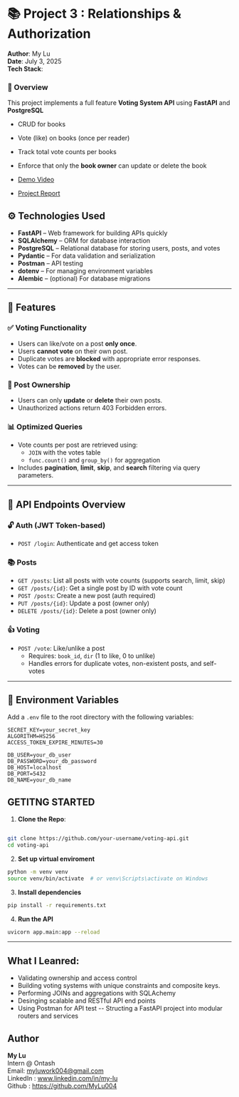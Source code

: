 # 📚 Project 3 : Relationships & Authorization

**Author**: My Lu  
**Date**: July 3, 2025  
**Tech Stack**: 


### 📌 Overview
This project implements a full feature **Voting System API** using **FastAPI** and **PostgreSQL** 
- CRUD for books
- Vote (like) on books (once per reader)
- Track total vote counts per books
- Enforce that only the **book owner** can update or delete the book 


- [Demo Video]()
- [Project Report](https://docs.google.com/document/d/1fOFSbPFd767ILrwKZC0wSJikoSD7kNX7QSBec4XpKZU/edit?usp=sharing)

## ⚙️ Technologies Used

- **FastAPI** – Web framework for building APIs quickly
- **SQLAlchemy** – ORM for database interaction
- **PostgreSQL** – Relational database for storing users, posts, and votes
- **Pydantic** – For data validation and serialization
- **Postman** – API testing
- **dotenv** – For managing environment variables
- **Alembic** – (optional) For database migrations

---

## 📁 Features

### ✅ Voting Functionality
- Users can like/vote on a post **only once**.
- Users **cannot vote** on their own post.
- Duplicate votes are **blocked** with appropriate error responses.
- Votes can be **removed** by the user.

### 🔐 Post Ownership
- Users can only **update** or **delete** their own posts.
- Unauthorized actions return 403 Forbidden errors.

### 📊 Optimized Queries
- Vote counts per post are retrieved using:
  - `JOIN` with the votes table
  - `func.count()` and `group_by()` for aggregation
- Includes **pagination**, **limit**, **skip**, and **search** filtering via query parameters.

---
## 📄 API Endpoints Overview

### 🔓 Auth (JWT Token-based)
- `POST /login`: Authenticate and get access token

### 📚 Posts
- `GET /posts`: List all posts with vote counts (supports search, limit, skip)
- `GET /posts/{id}`: Get a single post by ID with vote count
- `POST /posts`: Create a new post (auth required)
- `PUT /posts/{id}`: Update a post (owner only)
- `DELETE /posts/{id}`: Delete a post (owner only)

### 👍 Voting
- `POST /vote`: Like/unlike a post
  - Requires: `book_id`, `dir` (1 to like, 0 to unlike)
  - Handles errors for duplicate votes, non-existent posts, and self-votes

---
## 🔑 Environment Variables

Add a `.env` file to the root directory with the following variables:

```
SECRET_KEY=your_secret_key
ALGORITHM=HS256
ACCESS_TOKEN_EXPIRE_MINUTES=30

DB_USER=your_db_user
DB_PASSWORD=your_db_password
DB_HOST=localhost
DB_PORT=5432
DB_NAME=your_db_name

```

## GETITNG STARTED
1. **Clone the Repo**:
``` bash 

git clone https://github.com/your-username/voting-api.git
cd voting-api
```

2. **Set up virtual enviroment**
``` bash
python -m venv venv
source venv/bin/activate  # or venv\Scripts\activate on Windows
```

3. **Install dependencies**
``` bash
pip install -r requirements.txt
```

4. **Run the API**
``` bash 
uvicorn app.main:app --reload

```

---
## What I Leanred:
- Validating ownership and access control
- Building voting systems with unique constraints and composite keys.
- Performing JOINs and aggregations with SQLAchemy
- Desinging scalable and RESTful API end points
- Using Postman for API test
-- Structing a FastAPI project into modular routers and services



## Author
**My Lu**  
Intern @ Ontash  
Email: myluwork004@gmail.com  
LinkedIn : www.linkedin.com/in/my-lu  
Github : https://github.com/MyLu004 
